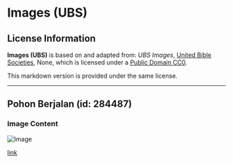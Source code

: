 # Images (UBS)

## License Information

**Images (UBS)** is based on and adapted from: _UBS Images_, [United Bible Societies](https://unitedbiblesocieties.org/), None, which is licensed under a [Public Domain CC0](https://creativecommons.org/public-domain/cc0/).

This markdown version is provided under the same license.



--------------------------------

## Pohon Berjalan (id: 284487)

### Image Content

![Image](https://cdn.aquifer.bible/aquifer-content/resources/Media/WEB-0895_walking_trees.jpg)

[link](https://cdn.aquifer.bible/aquifer-content/resources/Media/WEB-0895_walking_trees.jpg)


